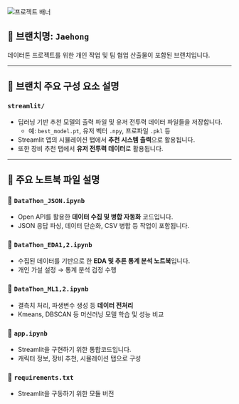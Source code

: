 ![프로젝트 배너](https://file.nexon.com/NxFile/download/FileDownloader.aspx?oidFile=5485424096059594172)

## 📌 브랜치명: `Jaehong`

데이터톤 프로젝트를 위한 개인 작업 및 팀 협업 산출물이 포함된 브랜치입니다.  

---

## 📁 브랜치 주요 구성 요소 설명

### `streamlit/`
- 딥러닝 기반 추천 모델의 출력 파일 및 유저 전투력 데이터 파일들을 저장합니다.
  - 예: `best_model.pt`, 유저 벡터 `.npy`, 프로파일 `.pkl` 등
- Streamlit 앱의 시뮬레이션 탭에서 **추천 시스템 출력**으로 활용됩니다.
- 또한 장비 추천 탭에서 **유저 전투력 데이터**로 활용됩니다.

---

## 📘 주요 노트북 파일 설명

### 📄 `DataThon_JSON.ipynb`
- Open API를 활용한 **데이터 수집 및 병합 자동화** 코드입니다.
- JSON 응답 파싱, 데이터 단순화, CSV 병합 등 작업이 포함됩니다.

### 📄 `DataThon_EDA1,2.ipynb`
- 수집된 데이터를 기반으로 한 **EDA 및 추론 통계 분석 노트북**입니다.
- 개인 가설 설정 → 통계 분석 검정 수행

### 📄 `DataThon_ML1,2.ipynb`
- 결측치 처리, 파생변수 생성 등 **데이터 전처리**
- Kmeans, DBSCAN 등 머신러닝 모델 학습 및 성능 비교

### 📄 `app.ipynb`
- Streamlit을 구현하기 위한 통합코드입니다.
- 캐릭터 정보, 장비 추천, 시뮬레이션 탭으로 구성

### 📄 `requirements.txt`
- Streamlit을 구동하기 위한 모듈 버전
